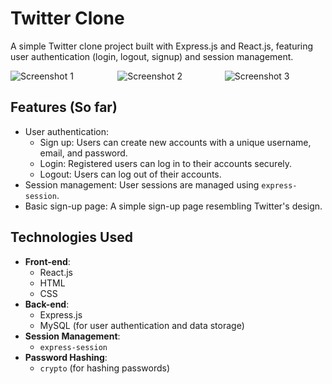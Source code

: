 # Twitter Clone

A simple Twitter clone project built with Express.js and React.js, featuring user authentication (login, logout, signup) and session management.

<div style="display: flex;">
  <img src="https://github.com/LukeT2340/TwitterClone/assets/83848772/48c1a859-3f44-4a38-95a2-5d27a6a0758b" alt="Screenshot 1" style="flex: 1; margin-right: 10px;">
  <img src="https://github.com/LukeT2340/TwitterClone/assets/83848772/87f6d21d-0c55-4cbe-8fe4-029d9bd86aac" alt="Screenshot 2" style="flex: 1; margin-right: 10px;">
  <img src="https://github.com/LukeT2340/TwitterClone/assets/83848772/83fc731e-38f4-40a0-91d3-0c1e53ff8198" alt="Screenshot 3" style="flex: 1;">
</div>

## Features (So far)

- User authentication:
  - Sign up: Users can create new accounts with a unique username, email, and password.
  - Login: Registered users can log in to their accounts securely.
  - Logout: Users can log out of their accounts.
- Session management: User sessions are managed using `express-session`.
- Basic sign-up page: A simple sign-up page resembling Twitter's design.

## Technologies Used

- **Front-end**:
  - React.js
  - HTML
  - CSS
- **Back-end**:
  - Express.js
  - MySQL (for user authentication and data storage)
- **Session Management**:
  - `express-session`
- **Password Hashing**:
  - `crypto` (for hashing passwords)

